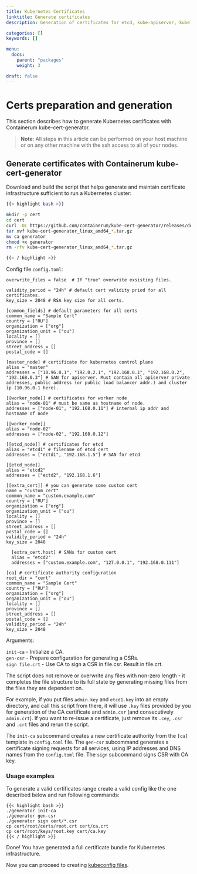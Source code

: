 ```yaml
---
title: Kubernetes Certificates
linktitle: Generate certificates
description: Generation of certificates for etcd, kube-apiserver, kubelet, etc.

categories: []
keywords: []

menu:
  docs:
    parent: "packages"
    weight: 3

draft: false
---
```


# Certs preparation and generation

This section describes how to generate Kubernetes certificates with Containerum kube-cert-generator.

> **Note**: All steps in this article can be performed on your host machine or on any other machine with the ssh access to all of your nodes.

## Generate certificates with Containerum kube-cert-generator

Download and build the script that helps generate and maintain certificate infrastructure sufficient to run a Kubernetes cluster:
```bash
{{< highlight bash >}}

mkdir -p cert
cd cert
curl -OL https://github.com/containerum/kube-cert-generator/releases/download/v1.0.4/kube-cert-generator_linux_amd64_v1.0.4.tar.gz
tar xvf kube-cert-generator_linux_amd64_*.tar.gz
mv ca generator
chmod +x generator
rm -rfv kube-cert-generator_linux_amd64_*.tar.gz

{{< / highlight >}}
```

Config file `config.toml`:
```
overwrite_files = false  # If "true" overwrite exsisting files.

validity_period = "24h" # default cert validity priod for all certificates.
key_size = 2048 # RSA key size for all certs.

[common_fields] # default parameters for all certs
common_name = "Sample Cert"
country = ["RU"]
organization = ["org"]
organization_unit = ["ou"]
locality = []
province = []
street_address = []
postal_code = []

[master_node] # certificate for kubernetes control plane
alias = "master"
addresses = ["10.96.0.1", "192.0.2.1", "192.168.0.1", "192.168.0.2", "192.168.0.3"] # SAN for apiserver. Must contain all apiserver private addresses, public address (or public load balancer addr.) and cluster ip (10.96.0.1 here).

[[worker_node]] # certificates for worker node
alias = "node-01" # must be same as hostname of node.
addresses = ["node-01", "192.168.0.11"] # internal ip addr and hostname of node

[[worker_node]]
alias = "node-02"
addresses = ["node-02", "192.168.0.12"]

[[etcd_node]] # certificates for etcd
alias = "etcd1" # filename of etcd cert
addresses = ["ectd1", "192.168.1.5"] # SAN for etcd

[[etcd_node]]
alias = "etcd2"
addresses = ["ectd2", "192.168.1.6"]

[[extra_cert]] # you can generate some custom cert
name = "custom_cert"
common_name = "custom.example.com"
country = ["RU"]
organization = ["org"]
organization_unit = ["ou"]
locality = []
province = []
street_address = []
postal_code = []
validity_period = "24h"
key_size = 2048

  [extra_cert.host] # SANs for custom cert
  alias = "etcd2"
  addresses = ["custom.example.com", "127.0.0.1", "192.168.0.111"]

[ca] # certificate authority configuration
root_dir = "cert"
common_name = "Sample Cert"
country = ["RU"]
organization = ["org"]
organization_unit = ["ou"]
locality = []
province = []
street_address = []
postal_code = []
validity_period = "24h"
key_size = 2048
```

Arguments:

`init-ca` - Initialize a CA.  
`gen-csr` - Prepare configuration for generating a CSRs.  
`sign file.crt` - Use CA to sign a CSR in file.csr. Result in file.crt.

The script does not remove or overwrite any files with non-zero length - it completes the file structure to its full state by generating missing files from the files they are dependent on.

For example, if you put files `admin.key` and `etcd1.key` into an empty directory, and call this script from there, it will use `.key` files provided by you for generation of the CA certificate and `admin.csr` (and consecutively `admin.crt`). If you want to re-issue a certificate, just remove its `.cey`, `.csr` and `.crt` files and rerun the script.

The `init-ca` subcommand creates a new certificate authority from the `[ca]` template in `config.toml` file.
The `gen-csr` subcommand generates a certificate signing requests for all services, using IP addresses and DNS names from the `config.toml` file.
The `sign` subcommand signs CSR with CA key.

### Usage examples

To generate a valid certificates range create a valid config like the one described below and run following commands:

```
{{< highlight bash >}}
./generator init-ca
./generator gen-csr
./generator sign cert/*.csr
cp cert/root/certs/root.crt cert/ca.crt
cp cert/root/keys/root.key cert/ca.key
{{< / highlight >}}
```

Done! You have generated a full certificate bundle for Kubernetes infrastructure.

Now you can proceed to creating [kubeconfig files](/installation/packages/3kubernetes-configuration-files).
